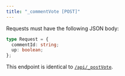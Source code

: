 ```yaml
---
title: "_commentVote [POST]"
---
```


Requests must have the following JSON body:

```ts
type Request = {
  commentId: string;
  up: boolean;
};
```

This endpoint is identical to [`/api/_postVote`](/endpoints/postvote-post).
